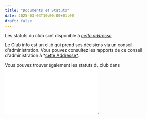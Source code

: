 ```yaml
---
title: "Documents et Statuts"
date: 2025-03-03T10:00:00+01:00
draft: false
---
```





Les statuts du club sont disponible à *[cette addresse](https://secretariat.clubinfo.insat.fr/rapports)*

Le Club info est un club qui prend ses décisions via un conseil d'administration. Vous pouvez consultez les rapports de ce conseil d'administration à *[cette Addresse*](https://secretariat.clubinfo.insat.fr/rapports).

Vous pouvez trouver également les statuts du club dans ![ce document](static/pdf/Statuts_du_Club_Info.pdf).